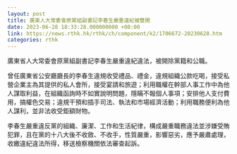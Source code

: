 ```yaml
---
layout: post
title: 廣東人大常委會原黨組副書記李春生嚴重違紀被雙開
date: 2023-06-28 18:33:28.000000000 +08:00
link: https://news.rthk.hk/rthk/ch/component/k2/1706672-20230628.htm
categories: rthk
---
```


廣東省人大常委會原黨組副書記李春生嚴重違紀違法，被開除黨籍和公職。

曾任廣東省公安廳廳長的李春生違規收受禮品、禮金，違規組織公款吃喝，接受私營企業主為其提供的私人會所，接受宴請和旅遊；利用職權在幹部人事工作中為他人謀取利益，在組織函詢時不如實說明問題，隱瞞不報個人事項；安排他人支付費用，搞權色交易；違規干預和插手司法、執法和市場經濟活動；利用職務便利為他人謀利，並非法收受鉅額財物。

李春生嚴重違反黨的組織、廉潔、工作和生活紀律，構成嚴重職務違法並涉嫌受賄犯罪，且在黨的十八大後不收斂、不收手，性質嚴重，影響惡劣，應予嚴肅處理，收繳違紀違法所得，移送檢察機關依法審查起訴。
